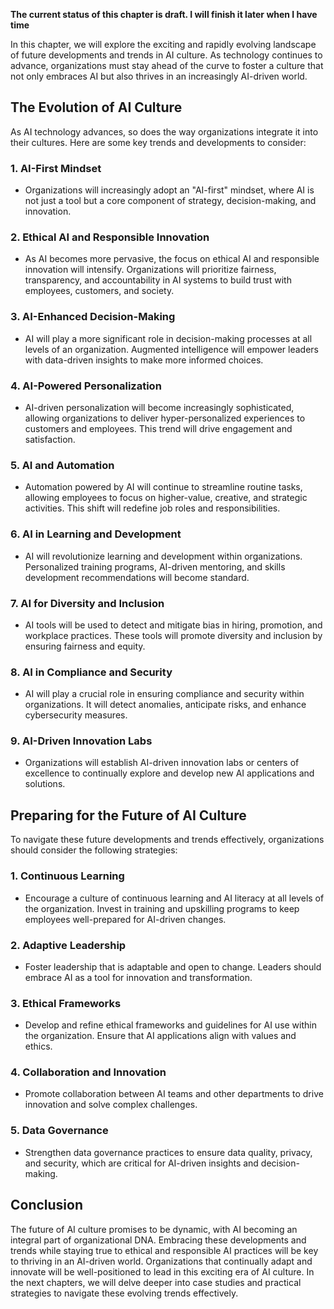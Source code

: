 **The current status of this chapter is draft. I will finish it later when I have time**

In this chapter, we will explore the exciting and rapidly evolving landscape of future developments and trends in AI culture. As technology continues to advance, organizations must stay ahead of the curve to foster a culture that not only embraces AI but also thrives in an increasingly AI-driven world.

The Evolution of AI Culture
---------------------------

As AI technology advances, so does the way organizations integrate it into their cultures. Here are some key trends and developments to consider:

### 1. **AI-First Mindset**

* Organizations will increasingly adopt an "AI-first" mindset, where AI is not just a tool but a core component of strategy, decision-making, and innovation.

### 2. **Ethical AI and Responsible Innovation**

* As AI becomes more pervasive, the focus on ethical AI and responsible innovation will intensify. Organizations will prioritize fairness, transparency, and accountability in AI systems to build trust with employees, customers, and society.

### 3. **AI-Enhanced Decision-Making**

* AI will play a more significant role in decision-making processes at all levels of an organization. Augmented intelligence will empower leaders with data-driven insights to make more informed choices.

### 4. **AI-Powered Personalization**

* AI-driven personalization will become increasingly sophisticated, allowing organizations to deliver hyper-personalized experiences to customers and employees. This trend will drive engagement and satisfaction.

### 5. **AI and Automation**

* Automation powered by AI will continue to streamline routine tasks, allowing employees to focus on higher-value, creative, and strategic activities. This shift will redefine job roles and responsibilities.

### 6. **AI in Learning and Development**

* AI will revolutionize learning and development within organizations. Personalized training programs, AI-driven mentoring, and skills development recommendations will become standard.

### 7. **AI for Diversity and Inclusion**

* AI tools will be used to detect and mitigate bias in hiring, promotion, and workplace practices. These tools will promote diversity and inclusion by ensuring fairness and equity.

### 8. **AI in Compliance and Security**

* AI will play a crucial role in ensuring compliance and security within organizations. It will detect anomalies, anticipate risks, and enhance cybersecurity measures.

### 9. **AI-Driven Innovation Labs**

* Organizations will establish AI-driven innovation labs or centers of excellence to continually explore and develop new AI applications and solutions.

Preparing for the Future of AI Culture
--------------------------------------

To navigate these future developments and trends effectively, organizations should consider the following strategies:

### 1. **Continuous Learning**

* Encourage a culture of continuous learning and AI literacy at all levels of the organization. Invest in training and upskilling programs to keep employees well-prepared for AI-driven changes.

### 2. **Adaptive Leadership**

* Foster leadership that is adaptable and open to change. Leaders should embrace AI as a tool for innovation and transformation.

### 3. **Ethical Frameworks**

* Develop and refine ethical frameworks and guidelines for AI use within the organization. Ensure that AI applications align with values and ethics.

### 4. **Collaboration and Innovation**

* Promote collaboration between AI teams and other departments to drive innovation and solve complex challenges.

### 5. **Data Governance**

* Strengthen data governance practices to ensure data quality, privacy, and security, which are critical for AI-driven insights and decision-making.

Conclusion
----------

The future of AI culture promises to be dynamic, with AI becoming an integral part of organizational DNA. Embracing these developments and trends while staying true to ethical and responsible AI practices will be key to thriving in an AI-driven world. Organizations that continually adapt and innovate will be well-positioned to lead in this exciting era of AI culture. In the next chapters, we will delve deeper into case studies and practical strategies to navigate these evolving trends effectively.
